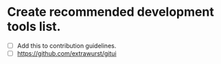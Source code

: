 # Create recommended development tools list.
* [ ] Add this to contribution guidelines.
* [ ] https://github.com/extrawurst/gitui